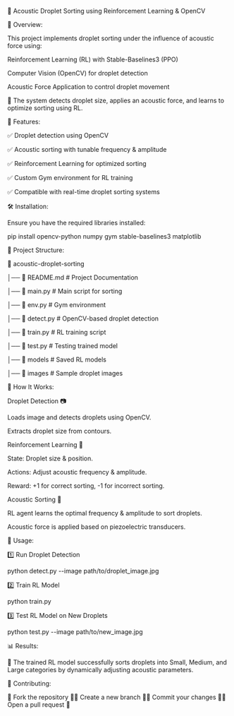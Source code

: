 🎵 Acoustic Droplet Sorting using Reinforcement Learning & OpenCV

📌 Overview:

This project implements droplet sorting under the influence of acoustic force using:

Reinforcement Learning (RL) with Stable-Baselines3 (PPO)

Computer Vision (OpenCV) for droplet detection

Acoustic Force Application to control droplet movement

🔬 The system detects droplet size, applies an acoustic force, and learns to optimize sorting using RL.

🚀 Features:


✅ Droplet detection using OpenCV

✅ Acoustic sorting with tunable frequency & amplitude

✅ Reinforcement Learning for optimized sorting

✅ Custom Gym environment for RL training

✅ Compatible with real-time droplet sorting systems

🛠 Installation:

Ensure you have the required libraries installed:

pip install opencv-python numpy gym stable-baselines3 matplotlib

📂 Project Structure:

📁 acoustic-droplet-sorting

│── 📜 README.md       # Project Documentation

│── 📜 main.py         # Main script for sorting

│── 📜 env.py          # Gym environment

│── 📜 detect.py       # OpenCV-based droplet detection

│── 📜 train.py        # RL training script

│── 📜 test.py         # Testing trained model

│── 📁 models          # Saved RL models

│── 📁 images          # Sample droplet images

🎯 How It Works:

Droplet Detection 📷

Loads image and detects droplets using OpenCV.

Extracts droplet size from contours.

Reinforcement Learning 🧠

State: Droplet size & position.

Actions: Adjust acoustic frequency & amplitude.

Reward: +1 for correct sorting, -1 for incorrect sorting.

Acoustic Sorting 🎵

RL agent learns the optimal frequency & amplitude to sort droplets.

Acoustic force is applied based on piezoelectric transducers.

📜 Usage:

1️⃣ Run Droplet Detection

python detect.py --image path/to/droplet_image.jpg

2️⃣ Train RL Model

python train.py

3️⃣ Test RL Model on New Droplets

python test.py --image path/to/new_image.jpg

📊 Results:

📌 The trained RL model successfully sorts droplets into Small, Medium, and Large categories by dynamically adjusting acoustic parameters.

🤝 Contributing:

🔹 Fork the repository 📌🔹 Create a new branch 🔄🔹 Commit your changes 🎯🔹 Open a pull request 🚀
